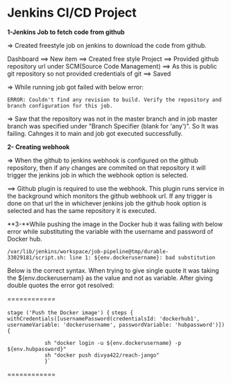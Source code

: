 # Jenkins CI/CD Project

**1-Jenkins Job to fetch code from github**

=> Created freestyle job on jenkins to download the code from github.

Dashboard ==> New item ==> Created free style Project ==> Provided github repository url under SCM(Source Code Management) ==> As this is public git repository so not provided credentials of git ==> Saved

=> While running job got failed with below error:

`ERROR: Couldn't find any revision to build. Verify the repository and branch configuration for this job.`

=> Saw that the repository was not in the master branch and in job master branch was specified under "Branch Specifier (blank for 'any')". So It was failing. Cahnges it to main and job got executed successfully.

**2- Creating webhook**

=> When the github to jenkins webhook is configured on the github repository, then if any changes are commited on that repository it will trigger the jenkins job in which the webhook option is selected. 

==> Github plugin is required to use the webhook. This plugin runs service in the background which monitors the github webhook url. If any trigger is done on that url the in whichever jenkins job the github hook option is selected and has the same repository it is executed.

**3-**While pushing the image in the Docker hub it was failing with below error while substituting the variable with the username and password of Docker hub.

`/var/lib/jenkins/workspace/job-pipeline@tmp/durable-33029181/script.sh: line 1: ${env.dockerusername}: bad substitution`

Below is the correct syntax. When trying to give single quote it was taking the ${env.dockerusernam} as the value and not as variable. After giving double quotes the error got resolved:

============

`stage ('Push the Docker image') {`
          `steps {`
                `withCredentials([usernamePassword(credentialsId: 'dockerhub1', usernameVariable: 'dockerusername', passwordVariable: 'hubpassword')]) {`
                    
            
                sh "docker login -u ${env.dockerusername} -p ${env.hubpassword}"
                sh "docker push divya422/reach-jango"
                }`
                
============
